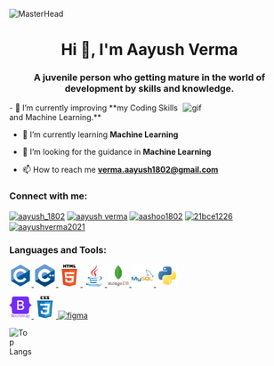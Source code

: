 


![MasterHead](https://user-images.githubusercontent.com/10498744/210012254-234538ff-d198-48aa-8964-37e6fd45d227.gif)

<h1 align="center">Hi 👋, I'm Aayush Verma</h1>
<h3 align="center">A juvenile person who getting mature in the world of development by skills and knowledge.</h3>
<img align="right" alt="gif" width="38%" height="38%" src="https://media1.tenor.com/m/eNu5KK9s1RAAAAAC/cat-work.gif">
- 🔭 I’m currently improving **my Coding Skills and Machine Learning.**

- 🌱 I’m currently learning **Machine Learning**

- 🤝 I’m looking for the guidance in **Machine Learning**

- 📫 How to reach me **verma.aayush1802@gmail.com**

<h3 align="left">Connect with me:</h3>
<p align="left">
<a href="https://twitter.com/aayush_1802" target="blank"><img align="center" src="https://raw.githubusercontent.com/rahuldkjain/github-profile-readme-generator/master/src/images/icons/Social/twitter.svg" alt="aayush_1802" height="30" width="40" /></a>
<a href="https://linkedin.com/in/aayush verma" target="blank"><img align="center" src="https://raw.githubusercontent.com/rahuldkjain/github-profile-readme-generator/master/src/images/icons/Social/linked-in-alt.svg" alt="aayush verma" height="30" width="40" /></a>
<a href="https://instagram.com/aashoo1802" target="blank"><img align="center" src="https://raw.githubusercontent.com/rahuldkjain/github-profile-readme-generator/master/src/images/icons/Social/instagram.svg" alt="aashoo1802" height="30" width="40" /></a>
<a href="https://www.leetcode.com/21bce1226" target="blank"><img align="center" src="https://raw.githubusercontent.com/rahuldkjain/github-profile-readme-generator/master/src/images/icons/Social/leet-code.svg" alt="21bce1226" height="30" width="40" /></a>
<a href="https://auth.geeksforgeeks.org/user/aayushverma2021" target="blank"><img align="center" src="https://raw.githubusercontent.com/rahuldkjain/github-profile-readme-generator/master/src/images/icons/Social/geeks-for-geeks.svg" alt="aayushverma2021" height="30" width="40" /></a>
</p>

<h3 align="left">Languages and Tools:</h3>
 <a href="https://www.cprogramming.com/" target="_blank" rel="noreferrer"> <img src="https://raw.githubusercontent.com/devicons/devicon/master/icons/c/c-original.svg" alt="c" width="40" height="40"/> </a> <a href="https://www.w3schools.com/cpp/" target="_blank" rel="noreferrer"> <img src="https://raw.githubusercontent.com/devicons/devicon/master/icons/cplusplus/cplusplus-original.svg" alt="cplusplus" width="40" height="40"/> </a> <a href="https://www.w3.org/html/" target="_blank" rel="noreferrer"> <img src="https://raw.githubusercontent.com/devicons/devicon/master/icons/html5/html5-original-wordmark.svg" alt="html5" width="40" height="40"/> </a> <a href="https://www.java.com" target="_blank" rel="noreferrer"> <img src="https://raw.githubusercontent.com/devicons/devicon/master/icons/java/java-original.svg" alt="java" width="40" height="40"/> </a> <a href="https://www.mysql.com/" target="_blank" rel="noreferrer"> <img
src="https://raw.githubusercontent.com/devicons/devicon/master/icons/mongodb/mongodb-original-wordmark.svg" alt="mongodb" width="40" height="40"/> </a> <a href="https://www.mysql.com/" target="_blank" rel="noreferrer"> <img
src="https://raw.githubusercontent.com/devicons/devicon/master/icons/mysql/mysql-original-wordmark.svg" alt="mysql" width="40" height="40"/> </a> <a href="https://www.python.org" target="_blank" rel="noreferrer"> <img src="https://raw.githubusercontent.com/devicons/devicon/master/icons/python/python-original.svg" alt="python" width="40" height="40"/> </a> </p>
<p align="left"> <a href="https://getbootstrap.com" target="_blank" rel="noreferrer"> <img src="https://raw.githubusercontent.com/devicons/devicon/master/icons/bootstrap/bootstrap-plain-wordmark.svg" alt="bootstrap" width="40" height="40"/> </a> <a href="https://www.w3schools.com/css/" target="_blank" rel="noreferrer"> <img src="https://raw.githubusercontent.com/devicons/devicon/master/icons/css3/css3-original-wordmark.svg" alt="css3" width="40" height="40"/> </a> <a href="https://www.figma.com/" target="_blank" rel="noreferrer"> <img src="https://www.vectorlogo.zone/logos/figma/figma-icon.svg" alt="figma" width="40" height="40"/> </a> </p>
<div style="display: flex; justify-content: space-between; align-items: center;">
    <img src="https://github-readme-stats.vercel.app/api/top-langs/?username=aayushverma1802&layout=compact&theme=gruvbox" 
         alt="Top Langs" 
         style="padding-right: 200%; width: 22%; height: auto;"/>
 <img src="https://media.tenor.com/7SE3IKEub60AAAAi/shinchan.gif"   style="width: 60%; height: 60%; margin-left: 50%; float: right;"></img>
    <img src="https://github-readme-streak-stats.herokuapp.com/?user=aayushverma1802&" 
         alt="aayushverma1802" 
         style="width: 32%; height: auto;"/>
</div>

